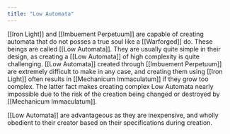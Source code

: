 ```yaml
---
title: "Low Automata"
---
```

[[Iron Light]] and [[Imbuement Perpetuum]] are capable of creating automata that do not posses a true soul like a [[Warforged]] do. These beings are called [[Low Automata]]. They are usually quite simple in their design, as creating a [[Low Automata]] of high complexity is quite challenging. [[Low Automata]] created through [[Imbuement Perpetuum]] are extremely difficult to make in any case, and creating them using [[Iron Light]] often results in [[Mechanicum Immaculatum]] if they grow too complex. The latter fact makes creating complex Low Automata nearly impossible due to the risk of the creation being changed or destroyed by [[Mechanicum Immaculatum]].

[[Low Automata]] are advantageous as they are inexpensive, and wholly obedient to their creator based on their specifications during creation.